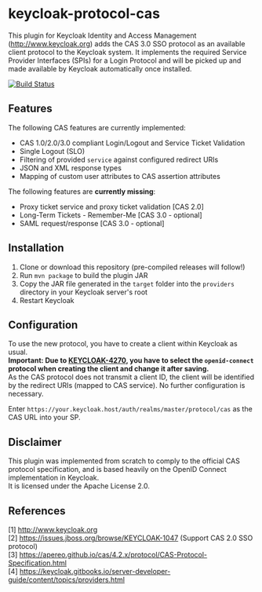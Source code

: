 # keycloak-protocol-cas
This plugin for Keycloak Identity and Access Management (http://www.keycloak.org) adds the CAS 3.0 SSO protocol as an available client protocol to the Keycloak system. It implements the required Service Provider Interfaces (SPIs) for a Login Protocol and will be picked up and made available by Keycloak automatically once installed.

[![Build Status](https://travis-ci.org/Doccrazy/keycloak-protocol-cas.svg?branch=master)](https://travis-ci.org/Doccrazy/keycloak-protocol-cas)

## Features
The following CAS features are currently implemented:
* CAS 1.0/2.0/3.0 compliant Login/Logout and Service Ticket Validation
* Single Logout (SLO)
* Filtering of provided `service` against configured redirect URIs
* JSON and XML response types
* Mapping of custom user attributes to CAS assertion attributes

The following features are **currently missing**:
* Proxy ticket service and proxy ticket validation [CAS 2.0]
* Long-Term Tickets - Remember-Me [CAS 3.0 - optional]
* SAML request/response [CAS 3.0 - optional]

## Installation
1. Clone or download this repository (pre-compiled releases will follow!)
2. Run `mvn package` to build the plugin JAR
3. Copy the JAR file generated in the `target` folder into the `providers` directory in your Keycloak server's root
4. Restart Keycloak

## Configuration
To use the new protocol, you have to create a client within Keycloak as usual.  
**Important: Due to [KEYCLOAK-4270](https://issues.jboss.org/browse/KEYCLOAK-4270), you have to select the `openid-connect` protocol when creating the client and change it after saving.**  
As the CAS protocol does not transmit a client ID, the client will be identified by the redirect URIs (mapped to CAS service). No further configuration is necessary.

Enter `https://your.keycloak.host/auth/realms/master/protocol/cas` as the CAS URL into your SP.

## Disclaimer
This plugin was implemented from scratch to comply to the official CAS protocol specification, and is based heavily on the OpenID Connect implementation in Keycloak.  
It is licensed under the Apache License 2.0.

## References
[1] http://www.keycloak.org  
[2] https://issues.jboss.org/browse/KEYCLOAK-1047 (Support CAS 2.0 SSO protocol)  
[3] https://apereo.github.io/cas/4.2.x/protocol/CAS-Protocol-Specification.html  
[4] https://keycloak.gitbooks.io/server-developer-guide/content/topics/providers.html
